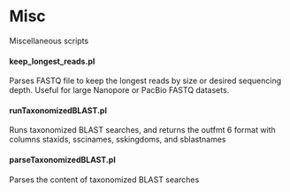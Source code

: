 # Misc
Miscellaneous scripts

#### keep_longest_reads.pl
Parses FASTQ file to keep the longest reads by size or desired sequencing depth.
Useful for large Nanopore or PacBio FASTQ datasets.

#### runTaxonomizedBLAST.pl
Runs taxonomized BLAST searches, and returns the outfmt 6 format with columns staxids, sscinames, sskingdoms, and sblastnames

#### parseTaxonomizedBLAST.pl
Parses the content of taxonomized BLAST searches
